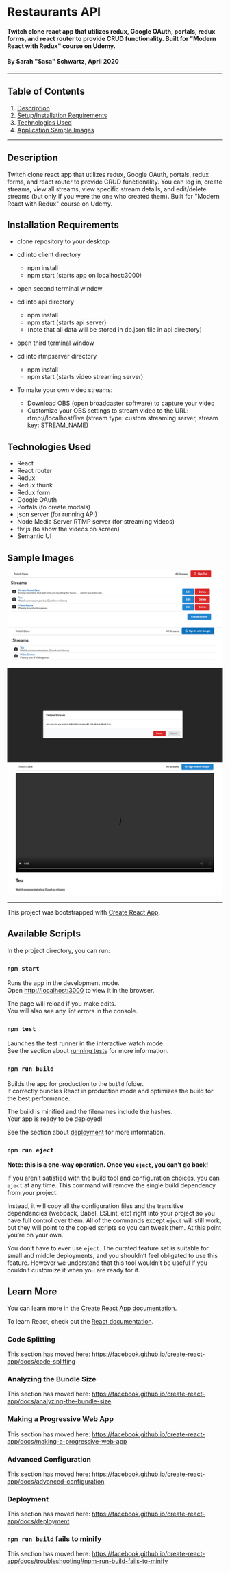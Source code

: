 # Restaurants API

#### Twitch clone react app that utilizes redux, Google OAuth, portals, redux forms, and react router to provide CRUD functionality. Built for "Modern React with Redux" course on Udemy.

#### By Sarah "Sasa" Schwartz, April 2020

---

## Table of Contents

1. [Description](#description)
2. [Setup/Installation Requirements](#installation-requirements)
3. [Technologies Used](#technologies-used)
4. [Application Sample Images](#sample-images)

---

## Description

Twitch clone react app that utilizes redux, Google OAuth, portals, redux forms, and react router to provide CRUD functionality. You can log in, create streams, view all streams, view specific stream details, and edit/delete streams (but only if you were the one who created them). Built for "Modern React with Redux" course on Udemy.

## Installation Requirements

- clone repository to your desktop
- cd into client directory

  - npm install
  - npm start (starts app on localhost:3000)

- open second terminal window
- cd into api directory

  - npm install
  - npm start (starts api server)
  - (note that all data will be stored in db.json file in api directory)

- open third terminal window
- cd into rtmpserver directory

  - npm install
  - npm start (starts video streaming server)

- To make your own video streams:

  - Download OBS (open broadcaster software) to capture your video
  - Customize your OBS settings to stream video to the URL: rtmp://localhost/live (stream type: custom streaming server, stream key: STREAM_NAME)

## Technologies Used

- React
- React router
- Redux
- Redux thunk
- Redux form
- Google OAuth
- Portals (to create modals)
- json server (for running API)
- Node Media Server RTMP server (for streaming videos)
- flv.js (to show the videos on screen)
- Semantic UI

## Sample Images

![Viewing list of streams](./img/stream-list.png)
![Streams when not signed in](./img/not-signed-in.png)
![Modal for deleting](./img/modal.png)
![Viewing a stream](./img/view-stream.png)

---

This project was bootstrapped with [Create React App](https://github.com/facebook/create-react-app).

## Available Scripts

In the project directory, you can run:

### `npm start`

Runs the app in the development mode.<br />
Open [http://localhost:3000](http://localhost:3000) to view it in the browser.

The page will reload if you make edits.<br />
You will also see any lint errors in the console.

### `npm test`

Launches the test runner in the interactive watch mode.<br />
See the section about [running tests](https://facebook.github.io/create-react-app/docs/running-tests) for more information.

### `npm run build`

Builds the app for production to the `build` folder.<br />
It correctly bundles React in production mode and optimizes the build for the best performance.

The build is minified and the filenames include the hashes.<br />
Your app is ready to be deployed!

See the section about [deployment](https://facebook.github.io/create-react-app/docs/deployment) for more information.

### `npm run eject`

**Note: this is a one-way operation. Once you `eject`, you can’t go back!**

If you aren’t satisfied with the build tool and configuration choices, you can `eject` at any time. This command will remove the single build dependency from your project.

Instead, it will copy all the configuration files and the transitive dependencies (webpack, Babel, ESLint, etc) right into your project so you have full control over them. All of the commands except `eject` will still work, but they will point to the copied scripts so you can tweak them. At this point you’re on your own.

You don’t have to ever use `eject`. The curated feature set is suitable for small and middle deployments, and you shouldn’t feel obligated to use this feature. However we understand that this tool wouldn’t be useful if you couldn’t customize it when you are ready for it.

## Learn More

You can learn more in the [Create React App documentation](https://facebook.github.io/create-react-app/docs/getting-started).

To learn React, check out the [React documentation](https://reactjs.org/).

### Code Splitting

This section has moved here: https://facebook.github.io/create-react-app/docs/code-splitting

### Analyzing the Bundle Size

This section has moved here: https://facebook.github.io/create-react-app/docs/analyzing-the-bundle-size

### Making a Progressive Web App

This section has moved here: https://facebook.github.io/create-react-app/docs/making-a-progressive-web-app

### Advanced Configuration

This section has moved here: https://facebook.github.io/create-react-app/docs/advanced-configuration

### Deployment

This section has moved here: https://facebook.github.io/create-react-app/docs/deployment

### `npm run build` fails to minify

This section has moved here: https://facebook.github.io/create-react-app/docs/troubleshooting#npm-run-build-fails-to-minify
